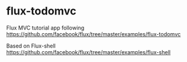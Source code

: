 # flux-todomvc

Flux MVC tutorial app following https://github.com/facebook/flux/tree/master/examples/flux-todomvc

Based on Flux-shell https://github.com/facebook/flux/tree/master/examples/flux-shell

